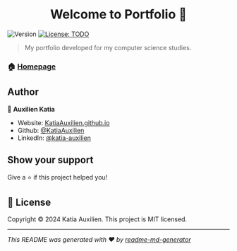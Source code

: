 <h1 align="center">Welcome to Portfolio 👋</h1>
<p>
  <img alt="Version" src="https://img.shields.io/badge/version-1-blue.svg?cacheSeconds=2592000" />
  <a href="#" target="_blank">
    <img alt="License: TODO" src="https://img.shields.io/badge/License-MIT-yellow.svg" />
  </a>
</p>

>  My portfolio developed for my computer science studies.

### 🏠 [Homepage](https://github.com/KatiaAuxilien/KatiaAuxilien.github.io?tab=readme-ov-file)

## Author

👤 **Auxilien Katia**

* Website: [KatiaAuxilien.github.io](https://katiaauxilien.github.io/)
* Github: [@KatiaAuxilien](https://github.com/KatiaAuxilien)
* LinkedIn: [@katia-auxilien](https://www.linkedin.com/in/katia-auxilien/)

## Show your support

Give a ⭐️ if this project helped you!

## 📝 License

Copyright © 2024 Katia Auxilien.
This project is MIT licensed.

***
_This README was generated with ❤️ by [readme-md-generator](https://github.com/kefranabg/readme-md-generator)_
